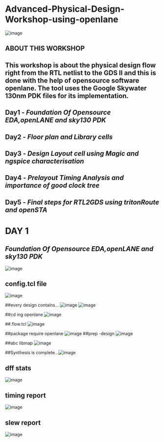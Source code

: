 # **Advanced-Physical-Design-Workshop-using-openlane**
![image](https://user-images.githubusercontent.com/86550945/124319708-425f8400-db98-11eb-8584-fb76342d90d7.png)


## ABOUT THIS WORKSHOP

   This workshop is about the physical design flow right from the RTL netlist to the GDS II and this is done with the help of opensource software **openlane**.
   The tool uses the Google Skywater 130nm PDK files for its implementation.
---

##  **Day1**  -  *Foundation Of Opensource EDA,openLANE and sky130 PDK*
##  **Day2**  -  *Floor plan and Library cells*
##  **Day3**  -  *Design Layout cell using Magic and ngspice characterisation*
##  **Day4**  -  *Prelayout Timing Analysis and importance of good clock tree*
##  **Day5**  -  *Final steps for RTL2GDS using tritonRoute and openSTA*

# **DAY 1**

## *Foundation Of Opensource EDA,openLANE and sky130 PDK*
![image](https://user-images.githubusercontent.com/86550945/124321845-ff071480-db9b-11eb-991c-0a4d9d2d4c5b.png)



### 

## config.tcl file
![image](https://user-images.githubusercontent.com/86550945/124233183-36d87280-db30-11eb-9889-17dfaff181a8.png)


##every design contains...
![image](https://user-images.githubusercontent.com/86550945/124230974-55893a00-db2d-11eb-8502-7620b848353d.png)
![image](https://user-images.githubusercontent.com/86550945/124231099-79e51680-db2d-11eb-8e95-575ab573a9ac.png)


##cd ing openlane
![image](https://user-images.githubusercontent.com/86550945/124228983-929ffd00-db2a-11eb-8d6a-a99e9bae1e3c.png)


##.flow.tcl
![image](https://user-images.githubusercontent.com/86550945/124228779-5076bb80-db2a-11eb-9b43-cea0de4599e6.png)

##package require openlane
![image](https://user-images.githubusercontent.com/86550945/124229597-794b8080-db2b-11eb-9ffe-6e8aea438a93.png)
##prep -design
![image](https://user-images.githubusercontent.com/86550945/124229736-b283f080-db2b-11eb-9d73-a19d896c89fc.png)



##abc libmap
![image](https://user-images.githubusercontent.com/86550945/124230484-b06e6180-db2c-11eb-8fca-17fee5047f75.png)


##Synthesis is complete...![image](https://user-images.githubusercontent.com/86550945/124227549-7dc26a00-db28-11eb-8769-85caa3b94f13.png)

## dff stats
![image](https://user-images.githubusercontent.com/86550945/124233688-b8300500-db30-11eb-83df-340ec6c8ed25.png)
## timing report
![image](https://user-images.githubusercontent.com/86550945/124233815-de55a500-db30-11eb-99a6-585f96ce5401.png)
## slew report
![image](https://user-images.githubusercontent.com/86550945/124233893-fa594680-db30-11eb-917e-548e6c8b5594.png)




